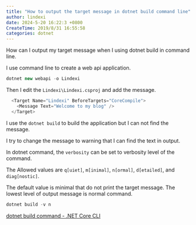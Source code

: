 ```yaml
---
title: "How to output the target message in dotnet build command line"
author: lindexi
date: 2024-5-20 16:22:3 +0800
CreateTime: 2019/8/31 16:55:58
categories: dotnet
---
```


How can I output my target message when I using dotnet build in command line.

<!--more-->


<!-- CreateTime:2019/8/31 16:55:58 -->


I use command line to create a web api application.

```csharp
dotnet new webapi -o Lindexi
```

Then I edit the `Lindexi\Lindexi.csproj` and add the message.

```csharp
  <Target Name="Lindexi" BeforeTargets="CoreCompile">
    <Message Text="Welcome to my blog" />
  </Target>
```

I use the `dotnet build` to build the application but I can not find the message.

I try to change the message to warning that I can find the text in output.

In dotnet command, the `verbosity` can be set to verbosity level of the command.

The Allowed values are `q[uiet]`, `m[inimal]`, `n[ormal]`, `d[etailed]`, and `diag[nostic]`.

The default value is minimal that do not print the target message. The lowest level of output message is normal command.

```csharp
dotnet build -v n
```

[dotnet build command - .NET Core CLI](https://docs.microsoft.com/en-us/dotnet/core/tools/dotnet-build?tabs=netcore2x )
